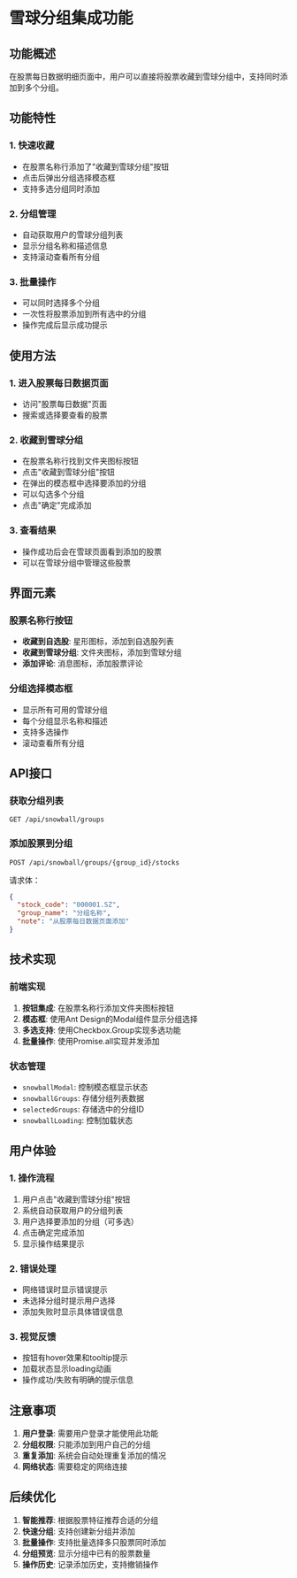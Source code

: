# 雪球分组集成功能

## 功能概述

在股票每日数据明细页面中，用户可以直接将股票收藏到雪球分组中，支持同时添加到多个分组。

## 功能特性

### 1. 快速收藏
- 在股票名称行添加了"收藏到雪球分组"按钮
- 点击后弹出分组选择模态框
- 支持多选分组同时添加

### 2. 分组管理
- 自动获取用户的雪球分组列表
- 显示分组名称和描述信息
- 支持滚动查看所有分组

### 3. 批量操作
- 可以同时选择多个分组
- 一次性将股票添加到所有选中的分组
- 操作完成后显示成功提示

## 使用方法

### 1. 进入股票每日数据页面
- 访问"股票每日数据"页面
- 搜索或选择要查看的股票

### 2. 收藏到雪球分组
- 在股票名称行找到文件夹图标按钮
- 点击"收藏到雪球分组"按钮
- 在弹出的模态框中选择要添加的分组
- 可以勾选多个分组
- 点击"确定"完成添加

### 3. 查看结果
- 操作成功后会在雪球页面看到添加的股票
- 可以在雪球分组中管理这些股票

## 界面元素

### 股票名称行按钮
- **收藏到自选股**: 星形图标，添加到自选股列表
- **收藏到雪球分组**: 文件夹图标，添加到雪球分组
- **添加评论**: 消息图标，添加股票评论

### 分组选择模态框
- 显示所有可用的雪球分组
- 每个分组显示名称和描述
- 支持多选操作
- 滚动查看所有分组

## API接口

### 获取分组列表
```
GET /api/snowball/groups
```

### 添加股票到分组
```
POST /api/snowball/groups/{group_id}/stocks
```

请求体：
```json
{
  "stock_code": "000001.SZ",
  "group_name": "分组名称",
  "note": "从股票每日数据页面添加"
}
```

## 技术实现

### 前端实现
1. **按钮集成**: 在股票名称行添加文件夹图标按钮
2. **模态框**: 使用Ant Design的Modal组件显示分组选择
3. **多选支持**: 使用Checkbox.Group实现多选功能
4. **批量操作**: 使用Promise.all实现并发添加

### 状态管理
- `snowballModal`: 控制模态框显示状态
- `snowballGroups`: 存储分组列表数据
- `selectedGroups`: 存储选中的分组ID
- `snowballLoading`: 控制加载状态

## 用户体验

### 1. 操作流程
1. 用户点击"收藏到雪球分组"按钮
2. 系统自动获取用户的分组列表
3. 用户选择要添加的分组（可多选）
4. 点击确定完成添加
5. 显示操作结果提示

### 2. 错误处理
- 网络错误时显示错误提示
- 未选择分组时提示用户选择
- 添加失败时显示具体错误信息

### 3. 视觉反馈
- 按钮有hover效果和tooltip提示
- 加载状态显示loading动画
- 操作成功/失败有明确的提示信息

## 注意事项

1. **用户登录**: 需要用户登录才能使用此功能
2. **分组权限**: 只能添加到用户自己的分组
3. **重复添加**: 系统会自动处理重复添加的情况
4. **网络状态**: 需要稳定的网络连接

## 后续优化

1. **智能推荐**: 根据股票特征推荐合适的分组
2. **快速分组**: 支持创建新分组并添加
3. **批量操作**: 支持批量选择多只股票同时添加
4. **分组预览**: 显示分组中已有的股票数量
5. **操作历史**: 记录添加历史，支持撤销操作 